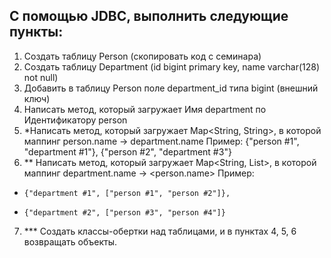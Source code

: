 ## С помощью JDBC, выполнить следующие пункты:
1. Создать таблицу Person (скопировать код с семинара)
2. Создать таблицу Department (id bigint primary key, name varchar(128) not null)
3. Добавить в таблицу Person поле department_id типа bigint (внешний ключ)
4. Написать метод, который загружает Имя department по Идентификатору person
5. *Написать метод, который загружает Map<String, String>, в которой маппинг person.name -> department.name
Пример: {"person #1", "department #1"}, {"person #2", "department #3"}
6. ** Написать метод, который загружает Map<String, List<String>>, в которой маппинг department.name -> <person.name>
Пример:
*     {"department #1", ["person #1", "person #2"]},
*     {"department #2", ["person #3", "person #4"]}
7. *** Создать классы-обертки над таблицами, и в пунктах 4, 5, 6 возвращать объекты.